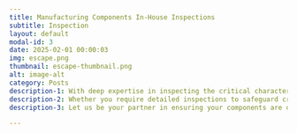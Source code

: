 ```yaml
---
title: Manufacturing Components In-House Inspections
subtitle: Inspection
layout: default
modal-id: 3
date: 2025-02-01 00:00:03
img: escape.png
thumbnail: escape-thumbnail.png
alt: image-alt
category: Posts
description-1: With deep expertise in inspecting the critical characteristics of machined components, we ensure that every part meets the highest quality and reliability standards. Our comprehensive suite of services includes third-party audits, supplier verification and approval, material testing, and precision CMM inspections. Additionally, we offer expert support throughout the PPAP process, helping you achieve production part approval with confidence.
description-2: Whether you require detailed inspections to safeguard critical production processes or independent validation to maintain stringent quality control, at ST Inspection and Consulting Inc., our team is committed to delivering accuracy, transparency, and peace of mind—empowering you to drive innovation and success in every component.
description-3: Let us be your partner in ensuring your components are of the highest quality and meet industry standards. Contact us and book an inspection today!

---
```

